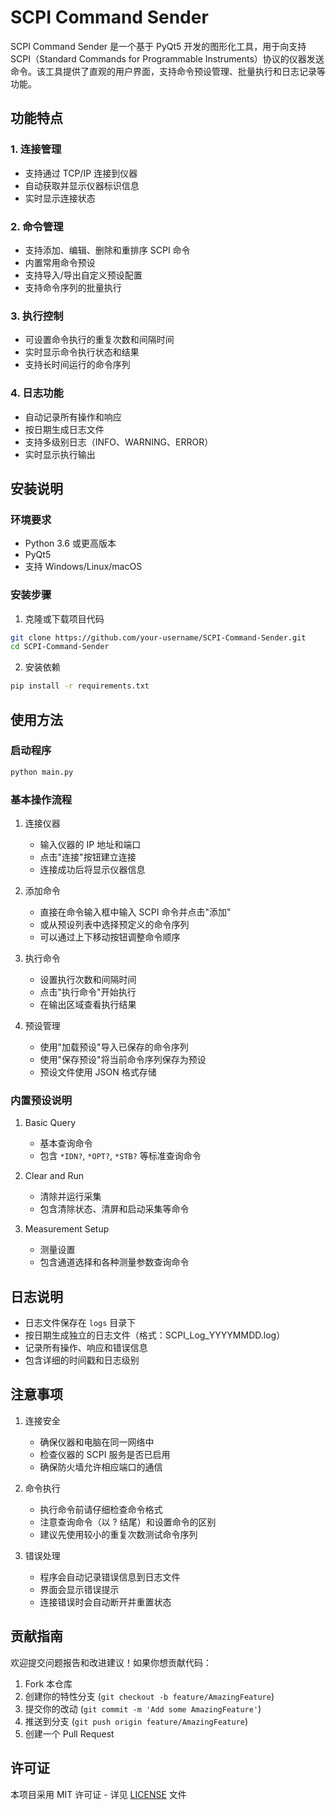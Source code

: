 # SCPI Command Sender

SCPI Command Sender 是一个基于 PyQt5 开发的图形化工具，用于向支持 SCPI（Standard Commands for Programmable Instruments）协议的仪器发送命令。该工具提供了直观的用户界面，支持命令预设管理、批量执行和日志记录等功能。

## 功能特点

### 1. 连接管理
- 支持通过 TCP/IP 连接到仪器
- 自动获取并显示仪器标识信息
- 实时显示连接状态

### 2. 命令管理
- 支持添加、编辑、删除和重排序 SCPI 命令
- 内置常用命令预设
- 支持导入/导出自定义预设配置
- 支持命令序列的批量执行

### 3. 执行控制
- 可设置命令执行的重复次数和间隔时间
- 实时显示命令执行状态和结果
- 支持长时间运行的命令序列

### 4. 日志功能
- 自动记录所有操作和响应
- 按日期生成日志文件
- 支持多级别日志（INFO、WARNING、ERROR）
- 实时显示执行输出

## 安装说明

### 环境要求
- Python 3.6 或更高版本
- PyQt5
- 支持 Windows/Linux/macOS

### 安装步骤

1. 克隆或下载项目代码
```bash
git clone https://github.com/your-username/SCPI-Command-Sender.git
cd SCPI-Command-Sender
```

2. 安装依赖
```bash
pip install -r requirements.txt
```

## 使用方法

### 启动程序
```bash
python main.py
```

### 基本操作流程

1. 连接仪器
   - 输入仪器的 IP 地址和端口
   - 点击"连接"按钮建立连接
   - 连接成功后将显示仪器信息

2. 添加命令
   - 直接在命令输入框中输入 SCPI 命令并点击"添加"
   - 或从预设列表中选择预定义的命令序列
   - 可以通过上下移动按钮调整命令顺序

3. 执行命令
   - 设置执行次数和间隔时间
   - 点击"执行命令"开始执行
   - 在输出区域查看执行结果

4. 预设管理
   - 使用"加载预设"导入已保存的命令序列
   - 使用"保存预设"将当前命令序列保存为预设
   - 预设文件使用 JSON 格式存储

### 内置预设说明

1. Basic Query
   - 基本查询命令
   - 包含 `*IDN?`, `*OPT?`, `*STB?` 等标准查询命令

2. Clear and Run
   - 清除并运行采集
   - 包含清除状态、清屏和启动采集等命令

3. Measurement Setup
   - 测量设置
   - 包含通道选择和各种测量参数查询命令

## 日志说明

- 日志文件保存在 `logs` 目录下
- 按日期生成独立的日志文件（格式：SCPI_Log_YYYYMMDD.log）
- 记录所有操作、响应和错误信息
- 包含详细的时间戳和日志级别

## 注意事项

1. 连接安全
   - 确保仪器和电脑在同一网络中
   - 检查仪器的 SCPI 服务是否已启用
   - 确保防火墙允许相应端口的通信

2. 命令执行
   - 执行命令前请仔细检查命令格式
   - 注意查询命令（以 ? 结尾）和设置命令的区别
   - 建议先使用较小的重复次数测试命令序列

3. 错误处理
   - 程序会自动记录错误信息到日志文件
   - 界面会显示错误提示
   - 连接错误时会自动断开并重置状态

## 贡献指南

欢迎提交问题报告和改进建议！如果你想贡献代码：

1. Fork 本仓库
2. 创建你的特性分支 (`git checkout -b feature/AmazingFeature`)
3. 提交你的改动 (`git commit -m 'Add some AmazingFeature'`)
4. 推送到分支 (`git push origin feature/AmazingFeature`)
5. 创建一个 Pull Request

## 许可证

本项目采用 MIT 许可证 - 详见 [LICENSE](LICENSE) 文件